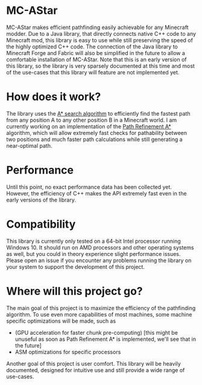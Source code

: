 # MC-AStar
MC-AStar makes efficient pathfinding easily achievable for any Minecraft modder. Due to a Java library, that directly connects native C++ code to any Minecraft mod, this library is easy to use while still preserving the speed of the highly optimized C++ code. The connection of the Java library to Minecraft Forge and Fabric will also be simplified in the future to allow a comfortable installation of MC-AStar. Note that this is an early version of this library, so the library is very sparsely documented at this time and most of the use-cases that this library will feature are not implemented yet.

# How does it work?
The library uses the <a href="https://en.wikipedia.org/wiki/A*_search_algorithm">A* search algorithm</a> to efficiently find the fastest path from any position A to any other position B in a Minecraft world. I am currently working on an implementation of the <a href="https://citeseerx.ist.psu.edu/document?repid=rep1&type=pdf&doi=36d1b4ec6a4a2823e9c875318f1952df4abf4876">Path Refinement A*</a> algorithm, which will allow extremely fast checks for pathability between two positions and much faster path calculations while still generating a near-optimal path.

# Performance
Until this point, no exact performance data has been collected yet. However, the efficiency of C++ makes the API extremely fast even in the early versions of the library.

# Compatibility
This library is currently only tested on a 64-bit Intel processor running Windows 10. It should run on AMD processors and other operating systems as well, but you could in theory experience slight performance issues. Please open an issue if you encounter any problems running the library on your system to support the development of this project.

# Where will this project go?
The main goal of this project is to maximize the efficiency of the pathfinding algorithm. To use even more capabilities of most machines, some machine specific optimizations will be made, such as
- (GPU acceleration for faster chunk pre-computing) [this might be unuseful as soon as Path Refinement A* is implemented, we'll see that in the future]
- ASM optimizations for specific processors

Another goal of this project is user comfort. This library will be heavily documented, designed for intuitive use and still provide a wide range of use-cases.
